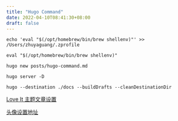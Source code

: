 ```yaml
---
title: "Hugo Command"
date: 2022-04-10T08:41:30+08:00
draft: false
---
```


```shell
echo 'eval "$(/opt/homebrew/bin/brew shellenv)"' >> /Users/zhuyaguang/.zprofile

eval "$(/opt/homebrew/bin/brew shellenv)"

hugo new posts/hugo-command.md

hugo server -D

hugo --destination ./docs --buildDrafts --cleanDestinationDir 
```



[Love It 主题文章设置](https://hugoloveit.com/zh-cn/theme-documentation-basics/)

[头像设置地址](https://en.gravatar.com/emails/)



